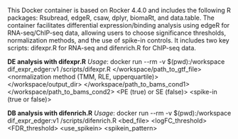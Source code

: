 This Docker container is based on Rocker 4.4.0 and includes the following R packages: Rsubread, edgeR, csaw, dplyr, biomaRt, and data.table. The container facilitates differential expression/binding analysis using edgeR for RNA-seq/ChIP-seq data, allowing users to choose significance thresholds, normalization methods, and the use of spike-in controls. It includes two key scripts: difexpr.R for RNA-seq and difenrich.R for ChIP-seq data. 

**DE analysis with difexpr.R**
*Usage*: docker run --rm -v $(pwd):/workspace dif_expr_edger:v1 /scripts/difexpr.R <cond1> <cond2> </workspace/path_to_gtf_file> <normalization method (TMM, RLE, upperquartile)> <FDR threshold> <log2fc threshold> </workspace/output_dir> </workspace/path_to_bams_cond1> </workspace/path_to_bams_cond2> <PE (true) or SE (false)> <spike-in (true or false)> <spike-in pattern>

**DB analysis with difenrich.R**
*Usage*: docker run --rm -v $(pwd):/workspace dif_expr_edger:v1 /scripts/difenrich.R <mutant> <wt> <param> <bed_file> <logFC_threshold> <FDR_threshold> <use_spikein> <spikein_pattern>
